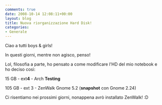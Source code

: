 ```yaml
---
comments: true
date: 2008-10-14 12:08:11+00:00
layout: blog
title: Nuova riorganizzazione Hard Disk!
categories:
- Generale
---
```


Ciao a tutti boys & girls!

In questi giorni, mentre non agisco, penso!

Lol, filosofia a parte, ho pensato a come modificare l'HD del mio notebook e ho deciso così:


15 GB - ext**4** - Arch **Testing**




105 GB - ext 3 - ZenWalk Gnome 5.2 (**snapshot** con Gnome 2.24)




Ci risentiamo nei prossimi giorni, nonappena avrò installato ZenWalk! :D
